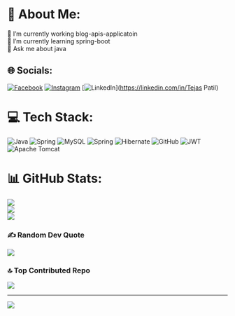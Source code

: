 # 💫 About Me:
🔭 I’m currently working blog-apis-applicatoin<br>🌱 I’m currently learning spring-boot<br>💬 Ask me about java<br>


## 🌐 Socials:
[![Facebook](https://img.shields.io/badge/Facebook-%231877F2.svg?logo=Facebook&logoColor=white)](https://facebook.com/Tejas_Rajendra_patil_1947) [![Instagram](https://img.shields.io/badge/Instagram-%23E4405F.svg?logo=Instagram&logoColor=white)](https://instagram.com/Tejas_Rajendra_patil_1947) [![LinkedIn](https://img.shields.io/badge/LinkedIn-%230077B5.svg?logo=linkedin&logoColor=white)](https://linkedin.com/in/Tejas Patil) 

# 💻 Tech Stack:
![Java](https://img.shields.io/badge/java-%23ED8B00.svg?style=for-the-badge&logo=openjdk&logoColor=white) ![Spring](https://img.shields.io/badge/spring-%236DB33F.svg?style=for-the-badge&logo=spring&logoColor=white) ![MySQL](https://img.shields.io/badge/mysql-4479A1.svg?style=for-the-badge&logo=mysql&logoColor=white) ![Spring](https://img.shields.io/badge/spring-%236DB33F.svg?style=for-the-badge&logo=spring&logoColor=white) ![Hibernate](https://img.shields.io/badge/Hibernate-59666C?style=for-the-badge&logo=Hibernate&logoColor=white) ![GitHub](https://img.shields.io/badge/github-%23121011.svg?style=for-the-badge&logo=github&logoColor=white) ![JWT](https://img.shields.io/badge/JWT-black?style=for-the-badge&logo=JSON%20web%20tokens) ![Apache Tomcat](https://img.shields.io/badge/apache%20tomcat-%23F8DC75.svg?style=for-the-badge&logo=apache-tomcat&logoColor=black)
# 📊 GitHub Stats:
![](https://github-readme-stats.vercel.app/api?username=TejasPatil-1947&theme=dark&hide_border=false&include_all_commits=false&count_private=false)<br/>
![](https://github-readme-streak-stats.herokuapp.com/?user=TejasPatil-1947&theme=dark&hide_border=false)<br/>
![](https://github-readme-stats.vercel.app/api/top-langs/?username=TejasPatil-1947&theme=dark&hide_border=false&include_all_commits=false&count_private=false&layout=compact)

### ✍️ Random Dev Quote
![](https://quotes-github-readme.vercel.app/api?type=horizontal&theme=radical)

### 🔝 Top Contributed Repo
![](https://github-contributor-stats.vercel.app/api?username=TejasPatil-1947&limit=5&theme=dark&combine_all_yearly_contributions=true)

---
[![](https://visitcount.itsvg.in/api?id=TejasPatil-1947&icon=0&color=0)](https://visitcount.itsvg.in)

<!-- Proudly created with GPRM ( https://gprm.itsvg.in ) -->
